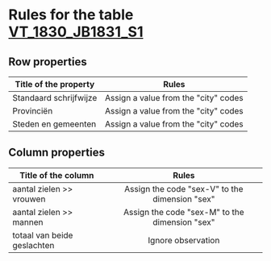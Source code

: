# Rules for the table [VT_1830_JB1831_S1](https://github.com/cgueret/DataDump/blob/master/xls-marked/VT_1830_JB1831_S1_marked.xls?raw=true)
## Row properties
| Title of the property | Rules |
| --------------------- |:-----:|
| Standaard schrijfwijze | Assign a value from the "city" codes |
| Provinciën | Assign a value from the "city" codes |
| Steden en gemeenten | Assign a value from the "city" codes |
## Column properties
| Title of the column | Rules |
| --------------------- |:-----:|
| aantal zielen >> vrouwen | Assign the code "sex-V" to the dimension "sex" |
| aantal zielen >> mannen | Assign the code "sex-M" to the dimension "sex" |
| totaal van beide geslachten | Ignore observation |
